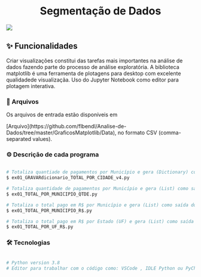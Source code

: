 <h1 align="center">Segmentação de Dados</h1>

<img src="https://img.shields.io/static/v1?label=Blog&message=Flávio Bendl&color=0dbe98&style=for-the-badge&logo=ghost"/>
<h2>✨ Funcionalidades</h2>
<p align="left">Criar visualizações constitui das tarefas mais importantes na análise de dados fazendo parte do processo de análise exploratória. A biblioteca matplotlib é uma ferramenta de plotagens para desktop com excelente qualidadede visualizaçãa. Uso do Jupyter Notebook como editor para plotagem interativa.</p>

<h3>📂 Arquivos</h3>
<p align="left">Os arquivos de entrada estão disponíveis em</p> 
[Arquivo](https://github.com/flbendl/Analise-de-Dados/tree/master/GraficosMatplotlib/Data), no formato CSV (comma-separated values).


<h3>⚙️ Descrição de cada programa</h3>

```bash

# Totaliza quantiade de pagamentos por Município e gera (Dictionary) como saída do resultado.
$ ex01_GRAVARdicionario_TOTAL_POR_CIDADE_v4.py

# Totaliza quantidade de pagamentos por Município e gera (List) como saída do resultado.
$ ex01_TOTAL_POR_MUNICIPIO_QTDE.py

# Totaliza o total pago em R$ por Município e gera (List) como saída do resultado.
$ ex01_TOTAL_POR_MUNICIPIO_R$.py

# Totaliza o total pago em R$ por Estado (UF) e gera (List) como saída do resultado.
$ ex01_TOTAL_POR_UF_R$.py

```

<h3>🛠 Tecnologias</h3>

```bash

# Python version 3.8
# Editor para trabalhar com o código como: VSCode , IDLE Python ou PyCharm.

```